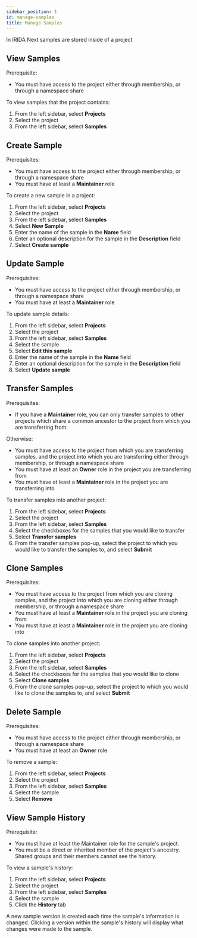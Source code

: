 ```yaml
---
sidebar_position: 1
id: manage-samples
title: Manage Samples
---
```


In IRIDA Next samples are stored inside of a project

## View Samples

Prerequisite:

- You must have access to the project either through membership, or through a namespace share

To view samples that the project contains:

1. From the left sidebar, select **Projects**
2. Select the project
3. From the left sidebar, select **Samples**

## Create Sample

Prerequisites:

- You must have access to the project either through membership, or through a namespace share
- You must have at least a **Maintainer** role

To create a new sample in a project:

1. From the left sidebar, select **Projects**
2. Select the project
3. From the left sidebar, select **Samples**
4. Select **New Sample**
5. Enter the name of the sample in the **Name** field
6. Enter an optional description for the sample in the **Description** field
7. Select **Create sample**

## Update Sample

Prerequisites:

- You must have access to the project either through membership, or through a namespace share
- You must have at least a **Maintainer** role

To update sample details:

1. From the left sidebar, select **Projects**
2. Select the project
3. From the left sidebar, select **Samples**
4. Select the sample
5. Select **Edit this sample**
6. Enter the name of the sample in the **Name** field
7. Enter an optional description for the sample in the **Description** field
8. Select **Update sample**

## Transfer Samples

Prerequisites:

- If you have a **Maintainer** role, you can only transfer samples to other projects which share a common ancestor to the project from which you are transferring from.

Otherwise:

- You must have access to the project from which you are transferring samples, and the project into which you are transferring either through membership, or through a namespace share
- You must have at least an **Owner** role in the project you are transferring from
- You must have at least a **Maintainer** role in the project you are transferring into

To transfer samples into another project:

1. From the left sidebar, select **Projects**
2. Select the project
3. From the left sidebar, select **Samples**
4. Select the checkboxes for the samples that you would like to transfer
5. Select **Transfer samples**
6. From the transfer samples pop-up, select the project to which you would like to transfer the samples to, and select **Submit**

## Clone Samples

Prerequisites:

- You must have access to the project from which you are cloning samples, and the project into which you are cloning either through membership, or through a namespace share
- You must have at least a **Maintainer** role in the project you are cloning from
- You must have at least a **Maintainer** role in the project you are cloning into

To clone samples into another project:

1. From the left sidebar, select **Projects**
2. Select the project
3. From the left sidebar, select **Samples**
4. Select the checkboxes for the samples that you would like to clone
5. Select **Clone samples**
6. From the clone samples pop-up, select the project to which you would like to clone the samples to, and select **Submit**

## Delete Sample

Prerequisites:

- You must have access to the project either through membership, or through a namespace share
- You must have at least an **Owner** role

To remove a sample:

1. From the left sidebar, select **Projects**
2. Select the project
3. From the left sidebar, select **Samples**
4. Select the sample
5. Select **Remove**

## View Sample History

Prerequisite:
- You must have at least the Maintainer role for the sample's project.
- You must be a direct or inherited member of the project's ancestry. Shared groups and their members cannot see the history.

To view a sample's history:

1. From the left sidebar, select **Projects**
2. Select the project
3. From the left sidebar, select **Samples**
4. Select the sample
5. Click the **History** tab

A new sample version is created each time the sample's information is changed. Clicking a version within the sample's history will display what changes were made to the sample.
